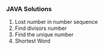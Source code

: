 ### JAVA Solutions 

1. Lost number in number sequence
2. Find divisors number
3. Find the unique number
4. Shortest Word
